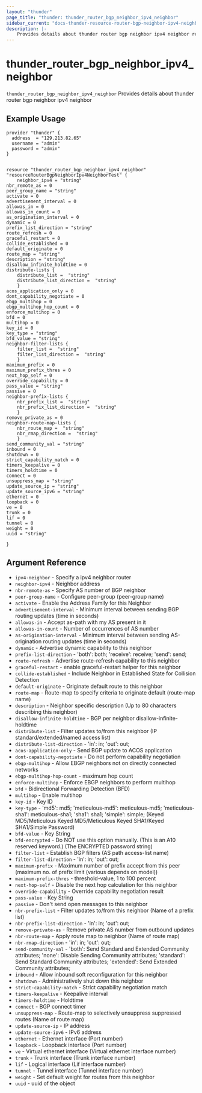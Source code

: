 ```yaml
---
layout: "thunder"
page_title: "thunder: thunder_router_bgp_neighbor_ipv4_neighbor"
sidebar_current: "docs-thunder-resource-router-bgp-neighbor-ipv4-neighbor"
description: |-
    Provides details about thunder router bgp neighbor ipv4 neighbor resource for A10
---
```


# thunder\_router\_bgp\_neighbor\_ipv4\_neighbor

`thunder_router_bgp_neighbor_ipv4_neighbor` Provides details about thunder router bgp neighbor ipv4 neighbor
## Example Usage


```hcl
provider "thunder" {
  address  = "129.213.82.65"
  username = "admin"
  password = "admin"
}


resource "thunder_router_bgp_neighbor_ipv4_neighbor" "resourceRouterBgpNeighborIpv4NeighborTest" {
	neighbor_ipv4 = "string"
nbr_remote_as = 0
peer_group_name = "string"
activate = 0
advertisement_interval = 0
allowas_in = 0
allowas_in_count = 0
as_origination_interval = 0
dynamic = 0
prefix_list_direction = "string"
route_refresh = 0
graceful_restart = 0
collide_established = 0
default_originate = 0
route_map = "string"
description = "string"
disallow_infinite_holdtime = 0
distribute-lists {   
	distribute_list =  "string" 
	distribute_list_direction =  "string" 
	}
acos_application_only = 0
dont_capability_negotiate = 0
ebgp_multihop = 0
ebgp_multihop_hop_count = 0
enforce_multihop = 0
bfd = 0
multihop = 0
key_id = 0
key_type = "string"
bfd_value = "string"
neighbor-filter-lists {   
	filter_list =  "string" 
	filter_list_direction =  "string" 
	}
maximum_prefix = 0
maximum_prefix_thres = 0
next_hop_self = 0
override_capability = 0
pass_value = "string"
passive = 0
neighbor-prefix-lists {   
	nbr_prefix_list =  "string" 
	nbr_prefix_list_direction =  "string" 
	}
remove_private_as = 0
neighbor-route-map-lists {   
	nbr_route_map =  "string" 
	nbr_rmap_direction =  "string" 
	}
send_community_val = "string"
inbound = 0
shutdown = 0
strict_capability_match = 0
timers_keepalive = 0
timers_holdtime = 0
connect = 0
unsuppress_map = "string"
update_source_ip = "string"
update_source_ipv6 = "string"
ethernet = 0
loopback = 0
ve = 0
trunk = 0
lif = 0
tunnel = 0
weight = 0
uuid = "string"
 
}

```

## Argument Reference

* `ipv4-neighbor` - Specify a ipv4 neighbor router
* `neighbor-ipv4` - Neighbor address
* `nbr-remote-as` - Specify AS number of BGP neighbor
* `peer-group-name` - Configure peer-group (peer-group name)
* `activate` - Enable the Address Family for this Neighbor
* `advertisement-interval` - Minimum interval between sending BGP routing updates (time in seconds)
* `allowas-in` - Accept as-path with my AS present in it
* `allowas-in-count` - Number of occurrences of AS number
* `as-origination-interval` - Minimum interval between sending AS-origination routing updates (time in seconds)
* `dynamic` - Advertise dynamic capability to this neighbor
* `prefix-list-direction` - 'both': both; 'receive': receive; 'send': send;
* `route-refresh` - Advertise route-refresh capability to this neighbor
* `graceful-restart` - enable graceful-restart helper for this neighbor
* `collide-established` - Include Neighbor in Established State for Collision Detection
* `default-originate` - Originate default route to this neighbor
* `route-map` - Route-map to specify criteria to originate default (route-map name)
* `description` - Neighbor specific description (Up to 80 characters describing this neighbor)
* `disallow-infinite-holdtime` - BGP per neighbor disallow-infinite-holdtime
* `distribute-list` - Filter updates to/from this neighbor (IP standard/extended/named access list)
* `distribute-list-direction` - 'in': in; 'out': out;
* `acos-application-only` - Send BGP update to ACOS application
* `dont-capability-negotiate` - Do not perform capability negotiation
* `ebgp-multihop` - Allow EBGP neighbors not on directly connected networks
* `ebgp-multihop-hop-count` - maximum hop count
* `enforce-multihop` - Enforce EBGP neighbors to perform multihop
* `bfd` - Bidirectional Forwarding Detection (BFD)
* `multihop` - Enable multihop
* `key-id` - Key ID
* `key-type` - 'md5': md5; 'meticulous-md5': meticulous-md5; 'meticulous-sha1': meticulous-sha1; 'sha1': sha1; 'simple': simple;  (Keyed MD5/Meticulous Keyed MD5/Meticulous Keyed SHA1/Keyed SHA1/Simple Password)
* `bfd-value` - Key String
* `bfd-encrypted` - Do NOT use this option manually. (This is an A10 reserved keyword.) (The ENCRYPTED password string)
* `filter-list` - Establish BGP filters (AS path access-list name)
* `filter-list-direction` - 'in': in; 'out': out;
* `maximum-prefix` - Maximum number of prefix accept from this peer (maximum no. of prefix limit (various depends on model))
* `maximum-prefix-thres` - threshold-value, 1 to 100 percent
* `next-hop-self` - Disable the next hop calculation for this neighbor
* `override-capability` - Override capability negotiation result
* `pass-value` - Key String
* `passive` - Don't send open messages to this neighbor
* `nbr-prefix-list` - Filter updates to/from this neighbor (Name of a prefix list)
* `nbr-prefix-list-direction` - 'in': in; 'out': out;
* `remove-private-as` - Remove private AS number from outbound updates
* `nbr-route-map` - Apply route map to neighbor (Name of route map)
* `nbr-rmap-direction` - 'in': in; 'out': out;
* `send-community-val` - 'both': Send Standard and Extended Community attributes; 'none': Disable Sending Community attributes; 'standard': Send Standard Community attributes; 'extended': Send Extended Community attributes;
* `inbound` - Allow inbound soft reconfiguration for this neighbor
* `shutdown` - Administratively shut down this neighbor
* `strict-capability-match` - Strict capability negotiation match
* `timers-keepalive` - Keepalive interval
* `timers-holdtime` - Holdtime
* `connect` - BGP connect timer
* `unsuppress-map` - Route-map to selectively unsuppress suppressed routes (Name of route map)
* `update-source-ip` - IP address
* `update-source-ipv6` - IPv6 address
* `ethernet` - Ethernet interface (Port number)
* `loopback` - Loopback interface (Port number)
* `ve` - Virtual ethernet interface (Virtual ethernet interface number)
* `trunk` - Trunk interface (Trunk interface number)
* `lif` - Logical interface (Lif interface number)
* `tunnel` - Tunnel interface (Tunnel interface number)
* `weight` - Set default weight for routes from this neighbor
* `uuid` - uuid of the object

